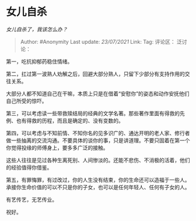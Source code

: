 # 女儿自杀
*女儿自杀了，我该怎么办？*

> Author: #Anonymity
> Last update: *23/07/2021*
> Link:
> Tag:
> 评论区：
> 泛讨论：

第一，吃抗抑郁药稳住情绪。

第二，扛过第一波熟人劝解之后，回避大部分熟人，只留下少部分有支持作用的交往关系。

大部分人都不知道自己在干嘛，本质上只是在借着“安慰你”的姿态和动作安抚他们自己所受的惊吓。

第三，可以考虑读一些带救赎结局的经典的文学名著。那些著作里面有得救的先例、也有得救的历程，而且是确定的、没有变数的。

第四，可以考虑与不知前情、不知你名的见多识广的、通达开明的老人家、修行者做一些抽离的交流沟通。不要具体的谈你的事，只是讲道理。不要只固着在第一个你觉得投缘的师傅身上，要多多广泛的接触。

这些人往往是见过各种生离死别、人间惨淡的。还能不悲伤、不消极的活着，他们的经验值得你借鉴。

第五，有罪悔罪，有过改过，你的人生没有结束，你的生命还可以造福于一些人。承接你生命价值的可以不只是你的子女，也可以是任何年轻人、任何有子女的人。

有艺传艺，无艺传业。

祝好。
